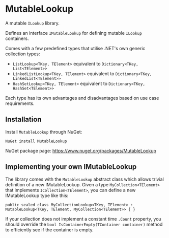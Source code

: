# MutableLookup

A mutable `ILookup` library.

Defines an interface `IMutableLookup` for defining mutable `ILookup` containers.

Comes with a few predefined types that utilise .NET's own generic collection types:

* `ListLookup<TKey, TElement>` equivalent to `Dictionary<TKey, List<TElement>>`
* `LinkedListLookup<TKey, TElement>` equivalent to `Dictionary<TKey, LinkedList<TElement>>`
* `HashSetLookup<TKey, TElement>` equivalent to `Dictionary<TKey, HashSet<TElement>>`

Each type has its own advantages and disadvantages based on use case requirements.

## Installation

Install `MutableLookup` through NuGet:

`NuGet install MutableLookup`

NuGet package page: https://www.nuget.org/packages/MutableLookup

## Implementing your own IMutableLookup

The library comes with the `MutableLookup` abstract class which allows trivial definition of a new IMutableLookup. Given a type `MyCollection<TElement>` that implements `ICollection<TElement>`, you can define a new IMutableLookup type like this:

`public sealed class MyCollectionLookup<TKey, TElement> : MutableLookup<TKey, TElement, MyCollection<TElement>> { }`

If your collection does not implement a constant time `.Count` property, you should override the `bool IsContainerEmpty(TContainer container)` method to efficiently see if the container is empty.
